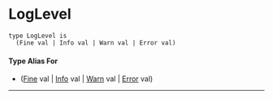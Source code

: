 # LogLevel

```pony
type LogLevel is
  (Fine val | Info val | Warn val | Error val)
```

#### Type Alias For

* ([Fine](.-customlogger-Fine) val | [Info](.-customlogger-Info) val | [Warn](.-customlogger-Warn) val | [Error](.-customlogger-Error) val)

---

